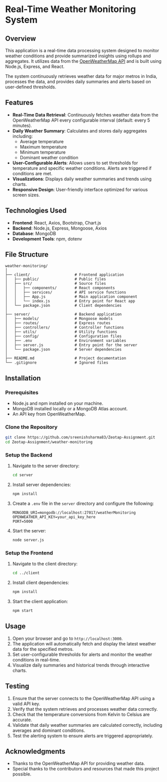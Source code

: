 # Real-Time Weather Monitoring System

## Overview

This application is a real-time data processing system designed to monitor weather conditions and provide summarized insights using rollups and aggregates. It utilizes data from the [OpenWeatherMap API](https://openweathermap.org/) and is built using Node.js, Express, and React.

The system continuously retrieves weather data for major metros in India, processes the data, and provides daily summaries and alerts based on user-defined thresholds.

## Features

- **Real-Time Data Retrieval**: Continuously fetches weather data from the OpenWeatherMap API every configurable interval (default: every 5 minutes).
- **Daily Weather Summary**: Calculates and stores daily aggregates including:
  - Average temperature
  - Maximum temperature
  - Minimum temperature
  - Dominant weather condition
- **User-Configurable Alerts**: Allows users to set thresholds for temperature and specific weather conditions. Alerts are triggered if conditions are met.
- **Visualizations**: Displays daily weather summaries and trends using charts.
- **Responsive Design**: User-friendly interface optimized for various screen sizes.

## Technologies Used

- **Frontend**: React, Axios, Bootstrap, Chart.js
- **Backend**: Node.js, Express, Mongoose, Axios
- **Database**: MongoDB
- **Development Tools**: npm, dotenv

## File Structure

```
weather-monitoring/
│
├── client/                    # Frontend application
│   ├── public/                # Public files
│   ├── src/                   # Source files
│   │   ├── components/        # React components
│   │   ├── services/          # API service functions
│   │   ├── App.js             # Main application component
│   │   └── index.js           # Entry point for React app
│   └── package.json           # Client dependencies
│
├── server/                    # Backend application
│   ├── models/                # Mongoose models
│   ├── routes/                # Express routes
│   ├── controllers/           # Controller functions
│   ├── utils/                 # Utility functions
│   ├── config/                # Configuration files
│   ├── .env                   # Environment variables
│   ├── server.js              # Entry point for the server
│   └── package.json           # Server dependencies
│
├── README.md                  # Project documentation
└── .gitignore                 # Ignored files
```

## Installation

### Prerequisites

- Node.js and npm installed on your machine.
- MongoDB installed locally or a MongoDB Atlas account.
- An API key from OpenWeatherMap.

### Clone the Repository

```bash
git clone https://github.com/sreenishsharma83/Zeotap-Assignment.git
cd Zeotap-Assignment/weather-monitoring
```

### Setup the Backend

1. Navigate to the server directory:

    ```bash
    cd server
    ```

2. Install server dependencies:

    ```bash
    npm install
    ```

3. Create a `.env` file in the `server` directory and configure the following:

    ```plaintext
    MONGODB_URI=mongodb://localhost:27017/weatherMonitoring
    OPENWEATHER_API_KEY=your_api_key_here
    PORT=5000
    ```

4. Start the server:

    ```bash
    node server.js
    ```

### Setup the Frontend

1. Navigate to the client directory:

    ```bash
    cd ../client
    ```

2. Install client dependencies:

    ```bash
    npm install
    ```

3. Start the client application:

    ```bash
    npm start
    ```

## Usage

1. Open your browser and go to `http://localhost:3000`.
2. The application will automatically fetch and display the latest weather data for the specified metros.
3. Set user-configurable thresholds for alerts and monitor the weather conditions in real-time.
4. Visualize daily summaries and historical trends through interactive charts.

## Testing

1. Ensure that the server connects to the OpenWeatherMap API using a valid API key.
2. Verify that the system retrieves and processes weather data correctly.
3. Check that the temperature conversions from Kelvin to Celsius are accurate.
4. Validate that daily weather summaries are calculated correctly, including averages and dominant conditions.
5. Test the alerting system to ensure alerts are triggered appropriately.

## Acknowledgments

- Thanks to the OpenWeatherMap API for providing weather data.
- Special thanks to the contributors and resources that made this project possible.

